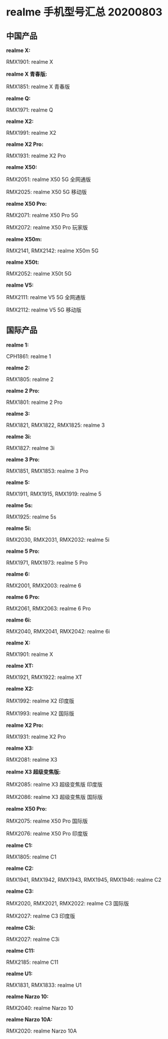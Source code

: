# realme 手机型号汇总 20200803

## 中国产品

**realme X:**

RMX1901: realme X

**realme X 青春版:**

RMX1851: realme X 青春版

**realme Q:**

RMX1971: realme Q

**realme X2:**

RMX1991: realme X2

**realme X2 Pro:**

RMX1931: realme X2 Pro

**realme X50:**

RMX2051: realme X50 5G 全网通版

RMX2025: realme X50 5G 移动版

**realme X50 Pro:**

RMX2071: realme X50 Pro 5G

RMX2072: realme X50 Pro 玩家版

**realme X50m:**

RMX2141, RMX2142: realme X50m 5G

**realme X50t:**

RMX2052: realme X50t 5G

**realme V5:**

RMX2111: realme V5 5G 全网通版

RMX2112: realme V5 5G 移动版

## 国际产品

**realme 1:**

CPH1861: realme 1

**realme 2:**

RMX1805: realme 2

**realme 2 Pro:**

RMX1801: realme 2 Pro

**realme 3:**

RMX1821, RMX1822, RMX1825: realme 3

**realme 3i:**

RMX1827: realme 3i

**realme 3 Pro:**

RMX1851, RMX1853: realme 3 Pro

**realme 5:**

RMX1911, RMX1915, RMX1919: realme 5

**realme 5s:**

RMX1925: realme 5s

**realme 5i:**

RMX2030, RMX2031, RMX2032: realme 5i

**realme 5 Pro:**

RMX1971, RMX1973: realme 5 Pro

**realme 6:**

RMX2001, RMX2003: realme 6

**realme 6 Pro:**

RMX2061, RMX2063: realme 6 Pro

**realme 6i:**

RMX2040, RMX2041, RMX2042: realme 6i

**realme X:**

RMX1901: realme X

**realme XT:**

RMX1921, RMX1922: realme XT

**realme X2:**

RMX1992: realme X2 印度版

RMX1993: realme X2 国际版

**realme X2 Pro:**

RMX1931: realme X2 Pro

**realme X3:**

RMX2081: realme X3

**realme X3 超级变焦版:**

RMX2085: realme X3 超级变焦版 印度版

RMX2086: realme X3 超级变焦版 国际版

**realme X50 Pro:**

RMX2075: realme X50 Pro 国际版

RMX2076: realme X50 Pro 印度版

**realme C1:**

RMX1805: realme C1

**realme C2:**

RMX1941, RMX1942, RMX1943, RMX1945, RMX1946: realme C2

**realme C3:**

RMX2020, RMX2021, RMX2022: realme C3 国际版

RMX2027: realme C3 印度版

**realme C3i:**

RMX2027: realme C3i

**realme C11:**

RMX2185: realme C11

**realme U1:**

RMX1831, RMX1833: realme U1

**realme Narzo 10:**

RMX2040: realme Narzo 10

**realme Narzo 10A:**

RMX2020: realme Narzo 10A
